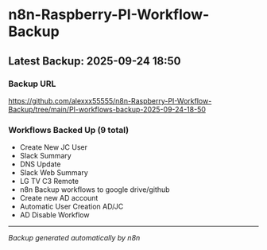 # n8n-Raspberry-PI-Workflow-Backup

## Latest Backup: 2025-09-24 18:50

### Backup URL
https://github.com/alexxx55555/n8n-Raspberry-PI-Workflow-Backup/tree/main/PI-workflows-backup-2025-09-24-18-50

### Workflows Backed Up (9 total)
- Create New JC User
- Slack Summary
- DNS Update
- Slack Web Summary
- LG TV C3 Remote
- n8n Backup workflows to google drive/github
- Create new AD account
- Automatic User Creation AD/JC
- AD Disable Workflow

---
*Backup generated automatically by n8n*